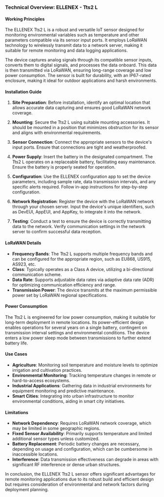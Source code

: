 ### Technical Overview: ELLENEX - Tts2 L

#### Working Principles
The ELLENEX Tts2 L is a robust and versatile IoT sensor designed for monitoring environmental variables such as temperature and other parameters compatible via its sensor input ports. It employs LoRaWAN technology to wirelessly transmit data to a network server, making it suitable for remote monitoring and data logging applications. 

The device captures analog signals through its compatible sensor inputs, converts them to digital signals, and processes the data onboard. This data is then transmitted via LoRaWAN, ensuring long-range coverage and low power consumption. The sensor is built for durability, with an IP67-rated enclosure, making it ideal for outdoor applications and harsh environments.

#### Installation Guide
1. **Site Preparation**: Before installation, identify an optimal location that allows accurate data capturing and ensures good LoRaWAN network coverage.

2. **Mounting**: Secure the Tts2 L using suitable mounting accessories. It should be mounted in a position that minimizes obstruction for its sensor and aligns with environmental requirements.

3. **Sensor Connection**: Connect the appropriate sensors to the device's input ports. Ensure that connections are tight and weatherproofed.

4. **Power Supply**: Insert the battery in the designated compartment. The Tts2 L operates on a replaceable battery, facilitating easy maintenance. Ensure the battery is properly seated for operation.

5. **Configuration**: Use the ELLENEX configuration app to set the device parameters, including sample rate, data transmission intervals, and any specific alerts required. Follow in-app instructions for step-by-step configuration.

6. **Network Registration**: Register the device with the LoRaWAN network through your chosen server. Input the device's unique identifiers, such as DevEUI, AppEUI, and AppKey, to integrate it into the network.

7. **Testing**: Conduct a test to ensure the device is correctly transmitting data to the network. Verify communication settings in the network server to confirm successful data reception.

#### LoRaWAN Details
- **Frequency Bands**: The Tts2 L supports multiple frequency bands and can be configured for the appropriate region, such as EU868, US915, AS923, etc.
- **Class**: Typically operates as a Class A device, utilizing a bi-directional communication scheme.
- **Data Rate**: Supports adjustable data rates via adaptive data rate (ADR) for optimizing communication efficiency and range.
- **Transmission Power**: The device transmits at the maximum permissible power set by LoRaWAN regional specifications.

#### Power Consumption
The Tts2 L is engineered for low power consumption, making it suitable for long-term deployment in remote locations. Its power-efficient design enables operations for several years on a single battery, contingent on transmission interval settings and environmental conditions. The device enters a low power sleep mode between transmissions to further extend battery life.

#### Use Cases
- **Agriculture**: Monitoring soil temperature and moisture levels to optimize irrigation and cultivation practices.
- **Environmental Monitoring**: Tracking temperature changes in remote or hard-to-access ecosystems.
- **Industrial Applications**: Gathering data in industrial environments for equipment monitoring and predictive maintenance.
- **Smart Cities**: Integrating into urban infrastructure to monitor environmental conditions, aiding in smart city initiatives.

#### Limitations
- **Network Dependency**: Requires LoRaWAN network coverage, which may be limited in some geographic regions.
- **Fixed Sensor Availability**: Primarily supports temperature and limited additional sensor types unless customized.
- **Battery Replacement**: Periodic battery changes are necessary, depending on usage and configuration, which can be cumbersome in inaccessible locations.
- **Interference**: Data transmission effectiveness can degrade in areas with significant RF interference or dense urban structures.

In conclusion, the ELLENEX Tts2 L sensor offers significant advantages for remote monitoring applications due to its robust build and efficient design but requires consideration of environmental and network factors during deployment planning.